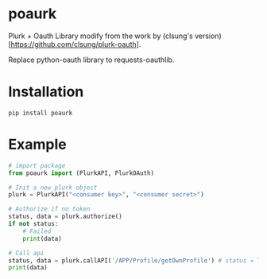 # poaurk

Plurk + Oauth Library modify from the work by (clsung's version)[https://github.com/clsung/plurk-oauth].

Replace python-oauth library to requests-oauthlib.

# Installation

```
pip install poaurk
```

# Example

```python
# import package
from poaurk import (PlurkAPI, PlurkOAuth)

# Init a new plurk object
plurk = PlurkAPI("<consumer key>", "<consumer secret>")

# Authorize if no token
status, data = plurk.authorize()
if not status:
    # Failed
    print(data)

# Call api
status, data = plurk.callAPI('/APP/Profile/getOwnProfile') # status = True if successful
print(data)

```
